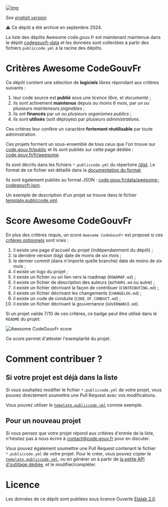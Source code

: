[![img](https://img.shields.io/badge/code.gouv.fr-contributif-blue.svg)](https://code.gouv.fr/documentation/#/publier)

*See [english version](README.md.)*

⚠️️ Ce dépôt a été archivé en septembre 2024.

La liste des dépôts Awesome code.gouv.fr est maintenant maintenue dans le dépôt [codegouvfr-data](https://git.sr.ht/~codegouvfr/codegouvfr-data) et les données sont collectées à partir des fichiers `publiccode.yml` à la racine des dépôts.

# Critères Awesome CodeGouvFr

Ce dépôt contient une sélection de **logiciels** libres répondant aux
critères suivants :

1. leur code source est **publié** sous une *licence libre*, et *documenté* ;
2. ils sont activement **maintenus** depuis *au moins 6 mois*, par *un ou plusieurs mainteneurs joignables* ;
3. ils ont **financés** par *un ou plusieurs organismes publics* ;
4. ils sont **utilisés** (soit déployés) par *plusieurs administrations*.

Ces critères leur confère un caractère **fortement réutilisable** par toute administration.

Ces projets forment un sous-ensemble de tous ceux que l'on trouve sur
[code.gouv.fr/public](https://code.gouv.fr/public/) et ils sont
publiés sur cette page dédiée :
[code.gouv.fr/fr/awesome](https://code.gouv.fr/fr/awesome/).

Ils sont décrits dans les fichiers `*.publiccode.yml` du répertoire
[/dist](/dist/). Le format de ce fichier est détaillé dans la [documentation du format](schema.md).

Ils sont également publiés au format JSON : [code.gouv.fr/data/awesome-codegouvfr.json](https://code.gouv.fr/data/awesome-codegouvfr.json).

Un exemple de description d'un projet se trouve dans le fichier
[template.publiccode.yml](template.publiccode.yml).

# Score Awesome CodeGouvFr

En plus des critères requis, un
score `Awesome CodeGouvFr` est proposé si ces [critères optionnels](schema.md#champs-optionnels-awesome-codegouvfr) sont vrais :

1. il existe une page d'accueil du projet (indépendamment du dépôt) ;
2. la dernière version (*tag*) date de moins de six mois ;
3. le dernier commit (dans n'importe quelle branche) date de moins de six mois ;
4. il existe un logo du projet ;
5. il existe un fichier ou un lien vers la roadmap (`ROADMAP.md`) ;
6. il existe un fichier de description des auteurs (`AUTHORS.md` ou autre) ;
7. il existe un fichier décrivant la façon de contribuer (`CONTRIBUTING.md`) ;
8. il existe un fichier décrivant les changements (`CHANGELOG.md`) ;
9. il existe un code de conduite (`CODE_OF_CONDUCT.md`) ;
10. il existe un fichier décrivant la gouvernance (`GOVERNANCE.md`).

Si un projet valide 7/10 de ces critères, ce badge peut être utilisé
dans le `README` du projet:

![Awesome CodeGouvFr score](https://img.shields.io/badge/awesome-codegouvfr_7/10-blue)

Ce score permet d'attester l'exemplarité du projet.

# Comment contribuer ?

## Si votre projet est déjà dans la liste

Si vous souhaitez modifier le fichier `*.publiccode.yml` de votre projet, vous pouvez directement soumettre une Pull Request avec vos modifications.

Vous pouvez utiliser le [`template.publiccode.yml`](template.publiccode.yml) comme exemple.

## Pour un nouveau projet
 
 Si vous pensez que votre projet répond aux critères d'entrée de la liste, n'hésitez pas à nous écrire à <contact@code.gouv.fr> pour en discuter.

 Vous pouvez également soumettre une Pull Request contenant le fichier `*.publiccode.yml` de votre projet. Pour le créer, vous pouvez copier le [`template.publiccode.yml`](template.publiccode.yml), ou en générer un à partir de [la petite API d'outillage dédiée](https://github.com/codegouvfr/awesome-codegouvfr-tooling), et le modifier/compléter.

# Licence

Les données de ce dépôt sont publiées sous licence Ouverte [Etalab
2.0](LICENSES/LICENSE.Etalab-2.0.md).
